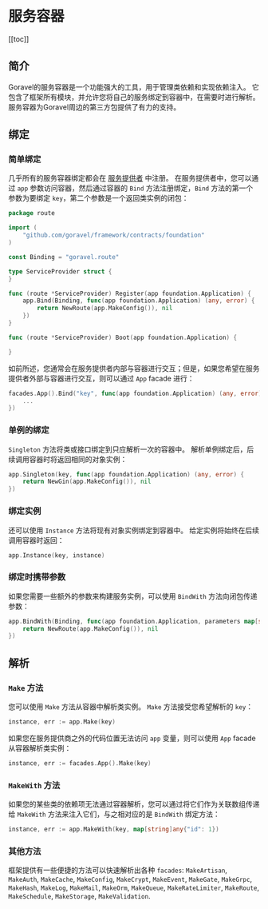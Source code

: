 # 服务容器

[[toc]]

## 简介

Goravel的服务容器是一个功能强大的工具，用于管理类依赖和实现依赖注入。 它包含了框架所有模块，并允许您将自己的服务绑定到容器中，在需要时进行解析。 服务容器为Goravel周边的第三方包提供了有力的支持。

## 绑定

### 简单绑定

几乎所有的服务容器绑定都会在 [服务提供者](./service-providers.md) 中注册。 在服务提供者中，您可以通过 `app` 参数访问容器，然后通过容器的 `Bind` 方法注册绑定，`Bind` 方法的第一个参数为要绑定 `key`，第二个参数是一个返回类实例的闭包：

```go
package route

import (
	"github.com/goravel/framework/contracts/foundation"
)

const Binding = "goravel.route"

type ServiceProvider struct {
}

func (route *ServiceProvider) Register(app foundation.Application) {
	app.Bind(Binding, func(app foundation.Application) (any, error) {
		return NewRoute(app.MakeConfig()), nil
	})
}

func (route *ServiceProvider) Boot(app foundation.Application) {

}
```

如前所述，您通常会在服务提供者内部与容器进行交互；但是，如果您希望在服务提供者外部与容器进行交互，则可以通过 `App` facade 进行：

```go
facades.App().Bind("key", func(app foundation.Application) (any, error) {
    ...
})
```

### 单例的绑定

`Singleton` 方法将类或接口绑定到只应解析一次的容器中。 解析单例绑定后，后续调用容器时将返回相同的对象实例：

```go
app.Singleton(key, func(app foundation.Application) (any, error) {
    return NewGin(app.MakeConfig()), nil
})
```

### 绑定实例

还可以使用 `Instance` 方法将现有对象实例绑定到容器中。 给定实例将始终在后续调用容器时返回：

```go
app.Instance(key, instance)
```

### 绑定时携带参数

如果您需要一些额外的参数来构建服务实例，可以使用 `BindWith` 方法向闭包传递参数：

```go
app.BindWith(Binding, func(app foundation.Application, parameters map[string]any) (any, error) {
    return NewRoute(app.MakeConfig()), nil
})
```

## 解析

### `Make` 方法

您可以使用 `Make` 方法从容器中解析类实例。 `Make` 方法接受您希望解析的 `key`：

```go
instance, err := app.Make(key)
```

如果您在服务提供商之外的代码位置无法访问 `app` 变量，则可以使用 `App` facade 从容器解析类实例：

```go
instance, err := facades.App().Make(key)
```

### `MakeWith` 方法

如果您的某些类的依赖项无法通过容器解析，您可以通过将它们作为关联数组传递给 `MakeWith` 方法来注入它们，与之相对应的是 `BindWith` 绑定方法：

```go
instance, err := app.MakeWith(key, map[string]any{"id": 1})
```

### 其他方法

框架提供有一些便捷的方法可以快速解析出各种 `facades`: `MakeArtisan`, `MakeAuth`, `MakeCache`, `MakeConfig`, `MakeCrypt`, `MakeEvent`, `MakeGate`, `MakeGrpc`, `MakeHash`, `MakeLog`, `MakeMail`, `MakeOrm`, `MakeQueue`, `MakeRateLimiter`, `MakeRoute`, `MakeSchedule`, `MakeStorage`, `MakeValidation`.
